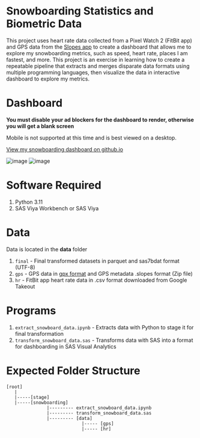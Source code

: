 # Snowboarding Statistics and Biometric Data
This project uses heart rate data collected from a Pixel Watch 2 (FitBit app) and GPS data from the [Slopes app](https://getslopes.com/) to create a dashboard that allows me to explore my snowboarding metrics, such as speed, heart rate, places I am fastest, and more. This project is an exercise in learning how to create a repeatable pipeline that extracts and merges disparate data formats using multiple programming languages, then visualize the data in interactive dashboard to explore my metrics.

# Dashboard
**You must disable your ad blockers for the dashboard to render, otherwise you will get a blank screen**

Mobile is not supported at this time and is best viewed on a desktop.

<a href="https://stu-code.github.io/snowboarding-dashboard" target="_blank">View my snowboarding dashboard on github.io</a>

![image](https://github.com/user-attachments/assets/6234e24a-7de9-4121-a63b-b3e585908505)
![image](https://github.com/user-attachments/assets/33b77bbc-7f90-458a-9232-6a2c873f587c)

# Software Required
1. Python 3.11
2. SAS Viya Workbench or SAS Viya

# Data
Data is located in the **data** folder
1. `final` - Final transformed datasets in parquet and sas7bdat format (UTF-8)
2. `gps` - GPS data in [gpx format](https://wiki.openstreetmap.org/wiki/GPX#:~:text=GPX%2C%20or%20GPS%20exchange%20format,and%20be%20used%20during%20editing.) and GPS metadata .slopes format (Zip file)
3. `hr` - FitBit app heart rate data in .csv format downloaded from Google Takeout

# Programs
1. `extract_snowboard_data.ipynb` - Extracts data with Python to stage it for final transformation
2. `transform_snowboard_data.sas` - Transforms data with SAS into a format for dashboarding in SAS Visual Analytics

# Expected Folder Structure
```
[root]
   |
   |-----[stage]
   |-----[snowboarding]
               |--------- extract_snowboard_data.ipynb
               |--------- transform_snowboard_data.sas
               |--------- [data]
                            |----- [gps]
                            |----- [hr]
```

